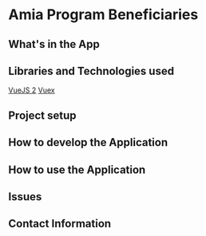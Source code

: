 # Amia Program Beneficiaries

## What's in the App

## Libraries and Technologies used

[VueJS 2](https://vuejs.org/)
[Vuex](https://vuex.vuejs.org/)

## Project setup

## How to develop the Application

## How to use the Application

## Issues

## Contact Information
